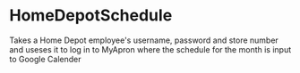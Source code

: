 # HomeDepotSchedule
Takes a Home Depot employee's username, password and store number and useses it to log in to MyApron where the schedule for the month is input to Google Calender
